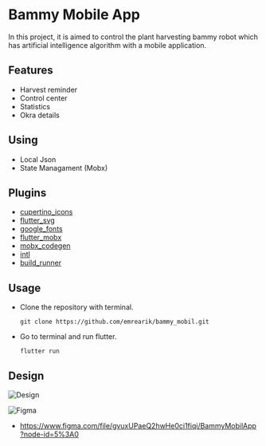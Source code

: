 # Bammy Mobile App

In this project, it is aimed to control the plant harvesting bammy robot which has artificial intelligence algorithm with a mobile application.

## Features

- Harvest reminder
- Control center
- Statistics
- Okra details

## Using
- Local Json
- State Managament (Mobx)

## Plugins

- [cupertino_icons](https://pub.dev/packages/cupertino_icons)
- [flutter_svg](https://pub.dev/packages/flutter_svg)
- [google_fonts](https://pub.dev/packages/google_fonts)
- [flutter_mobx](https://pub.dev/packages/flutter_mobx)
- [mobx_codegen](https://pub.dev/packages/mobx_codegen)
- [intl](https://pub.dev/packages/intl)
- [build_runner](https://pub.dev/packages/build_runner)

## Usage
 - Clone the repository with terminal.
   ```
   git clone https://github.com/emrearik/bammy_mobil.git
   ```
   
 - Go to terminal and run flutter.
   ```
   flutter run
   ```
   


## Design
![Design](https://i.imgur.com/xBTr1Gu.jpeg "Design")

![Figma](https://img.shields.io/badge/figma-%23F24E1E.svg?style=for-the-badge&logo=figma&logoColor=white)
- https://www.figma.com/file/gvuxUPaeQ2hwHe0ci1fiqi/BammyMobilApp?node-id=5%3A0


